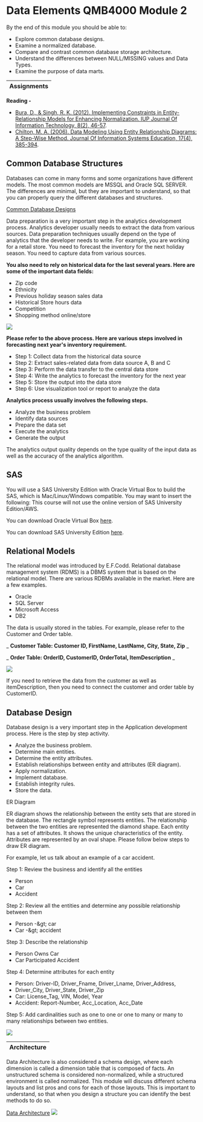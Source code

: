 # Data Elements QMB4000 Module 2

By the end of this module you should be able to:

- Explore common database designs.
- Examine a normalized database.
- Compare and contrast common database storage architecture.
- Understand the differences between NULL/MISSING values and Data Types.
- Examine the purpose of data marts.

| **Assignments** |
| --- |

**Reading -**

- [Bura, D., &amp; Singh, R. K. (2012). Implementing Constraints in Entity-Relationship Models for Enhancing Normalization. IUP Journal Of Information Technology, 8(2), 46-57](http://search.ebscohost.com/login.aspx?authtype=ip,shib&amp;custid=s9076023&amp;groupid=main&amp;direct=true&amp;db=iih&amp;AN=78123397&amp;site=eds-live).
- [Chilton, M. A. (2006). Data Modeling Using Entity Relationship Diagrams: A Step-Wise Method. Journal Of Information Systems Education, 17(4), 385-394](http://search.ebscohost.com/login.aspx?authtype=ip,shib&amp;custid=s9076023&amp;groupid=main&amp;direct=true&amp;db=bth&amp;AN=23720684&amp;site=eds-live).

## **Common Database Structures**

Databases can come in many forms and some organizations have different models. The most common models are MSSQL and Oracle SQL SERVER. The differences are minimal, but they are important to understand, so that you can properly query the different databases and structures.

[Common Database Designs](https://learning.rasmussen.edu/bbcswebdav/pid-7101699-dt-content-rid-163671088_1/xid-163671088_1)

Data preparation is a very important step in the analytics development process. Analytics developer usually needs to extract the data from various sources. Data preparation techniques usually depend on the type of analytics that the developer needs to write. For example, you are working for a retail store. You need to forecast the inventory for the next holiday season. You need to capture data from various sources.

**You also need to rely on historical data for the last several years. Here are some of the important data fields:**

- Zip code
- Ethnicity
- Previous holiday season sales data
- Historical Store hours data
- Competition
- Shopping method online/store

![](RackMultipart20201230-4-fqmki8_html_88dfcb734c8383e7.png)

**Please refer to the above process. Here are various steps involved in forecasting next year&#39;s inventory requirement.**

- Step 1: Collect data from the historical data source
- Step 2: Extract sales-related data from data source A, B and C
- Step 3: Perform the data transfer to the central data store
- Step 4: Write the analytics to forecast the inventory for the next year
- Step 5: Store the output into the data store
- Step 6: Use visualization tool or report to analyze the data

**Analytics process usually involves the following steps.**

- Analyze the business problem
- Identify data sources
- Prepare the data set
- Execute the analytics
- Generate the output

The analytics output quality depends on the type quality of the input data as well as the accuracy of the analytics algorithm.

## **SAS**

You will use a SAS University Edition with Oracle Virtual Box to build the SAS, which is Mac/Linux/Windows compatible. You may want to insert the following: This course will not use the online version of SAS University Edition/AWS.

You can download Oracle Virtual Box [here](https://www.virtualbox.org/wiki/Downloads).

You can download SAS University Edition [here](https://www.sas.com/en_us/software/university-edition.html).

## **Relational Models**

The relational model was introduced by E.F.Codd. Relational database management system (RDMS) is a DBMS system that is based on the relational model. There are various RDBMs available in the market. Here are a few examples.

- Oracle
- SQL Server
- Microsoft Access
- DB2

The data is usually stored in the tables. For example, please refer to the Customer and Order table.

_ **Customer Table: Customer ID, FirstName, LastName, City, State, Zip** _

_ **Order Table: OrderID, CustomerID, OrderTotal, ItemDescription** _

![](RackMultipart20201230-4-fqmki8_html_f20c75b5d1eba139.png)

If you need to retrieve the data from the customer as well as itemDescription, then you need to connect the customer and order table by CustomerID.

## **Database Design**

Database design is a very important step in the Application development process. Here is the step by step activity.

- Analyze the business problem.
- Determine main entities.
- Determine the entity attributes.
- Establish relationships between entity and attributes (ER diagram).
- Apply normalization.
- Implement database.
- Establish integrity rules.
- Store the data.

ER Diagram

ER diagram shows the relationship between the entity sets that are stored in the database. The rectangle symbol represents entities. The relationship between the two entities are represented the diamond shape. Each entity has a set of attributes. It shows the unique characteristics of the entity. Attributes are represented by an oval shape. Please follow below steps to draw ER diagram.

For example, let us talk about an example of a car accident.

Step 1: Review the business and identify all the entities

- Person
- Car
- Accident

Step 2: Review all the entities and determine any possible relationship between them

- Person -\&gt; car
- Car -\&gt; accident

Step 3: Describe the relationship

- Person Owns Car
- Car Participated Accident

Step 4: Determine attributes for each entity

- Person: Driver-ID, Driver\_Fname, Driver\_Lname, Driver\_Address,
- Driver\_City, Driver\_State, Driver\_Zip
- Car: License\_Tag, VIN, Model, Year
- Accident: Report-Number, Acc\_Location, Acc\_Date

Step 5: Add cardinalities such as one to one or one to many or many to many relationships between two entities.

![](RackMultipart20201230-4-fqmki8_html_aaaadf7143999085.png)

| Architecture |
| --- |

Data Architecture is also considered a schema design, where each dimension is called a dimension table that is composed of facts. An unstructured schema is considered non-normalized, while a structured environment is called normalized. This module will discuss different schema layouts and list pros and cons for each of those layouts. This is important to understand, so that when you design a structure you can identify the best methods to do so.

[Data Architecture](https://learning.rasmussen.edu/bbcswebdav/pid-7101701-dt-content-rid-163671089_1/xid-163671089_1) ![](RackMultipart20201230-4-fqmki8_html_e5c16d5ff82227e0.gif)